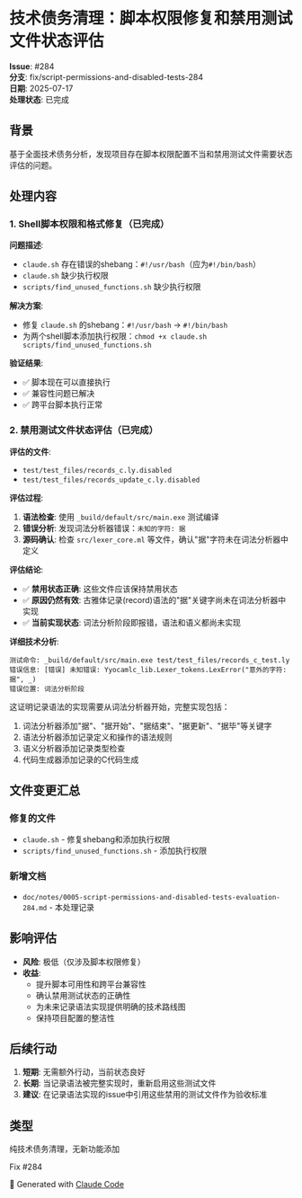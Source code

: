 # 技术债务清理：脚本权限修复和禁用测试文件状态评估

**Issue**: #284  
**分支**: fix/script-permissions-and-disabled-tests-284  
**日期**: 2025-07-17  
**处理状态**: 已完成  

## 背景

基于全面技术债务分析，发现项目存在脚本权限配置不当和禁用测试文件需要状态评估的问题。

## 处理内容

### 1. Shell脚本权限和格式修复（已完成）

**问题描述**:
- `claude.sh` 存在错误的shebang：`#!/usr/bash`（应为`#!/bin/bash`）
- `claude.sh` 缺少执行权限
- `scripts/find_unused_functions.sh` 缺少执行权限

**解决方案**:
- 修复 `claude.sh` 的shebang：`#!/usr/bash` → `#!/bin/bash`
- 为两个shell脚本添加执行权限：`chmod +x claude.sh scripts/find_unused_functions.sh`

**验证结果**:
- ✅ 脚本现在可以直接执行
- ✅ 兼容性问题已解决
- ✅ 跨平台脚本执行正常

### 2. 禁用测试文件状态评估（已完成）

**评估的文件**:
- `test/test_files/records_c.ly.disabled` 
- `test/test_files/records_update_c.ly.disabled`

**评估过程**:
1. **语法检查**: 使用 `_build/default/src/main.exe` 测试编译
2. **错误分析**: 发现词法分析器错误：`未知的字符: 据`
3. **源码确认**: 检查 `src/lexer_core.ml` 等文件，确认"据"字符未在词法分析器中定义

**评估结论**:
- ✅ **禁用状态正确**: 这些文件应该保持禁用状态
- ✅ **原因仍然有效**: 古雅体记录(record)语法的"据"关键字尚未在词法分析器中实现
- ✅ **当前实现状态**: 词法分析阶段即报错，语法和语义都尚未实现

**详细技术分析**:
```
测试命令: _build/default/src/main.exe test/test_files/records_c_test.ly
错误信息: [错误] 未知错误: Yyocamlc_lib.Lexer_tokens.LexError("意外的字符: 据", _)
错误位置: 词法分析阶段
```

这证明记录语法的实现需要从词法分析器开始，完整实现包括：
1. 词法分析器添加"据"、"据开始"、"据结束"、"据更新"、"据毕"等关键字
2. 语法分析器添加记录定义和操作的语法规则  
3. 语义分析器添加记录类型检查
4. 代码生成器添加记录的C代码生成

## 文件变更汇总

### 修复的文件
- `claude.sh` - 修复shebang和添加执行权限
- `scripts/find_unused_functions.sh` - 添加执行权限

### 新增文档
- `doc/notes/0005-script-permissions-and-disabled-tests-evaluation-284.md` - 本处理记录

## 影响评估

- **风险**: 极低（仅涉及脚本权限修复）
- **收益**: 
  - 提升脚本可用性和跨平台兼容性
  - 确认禁用测试状态的正确性
  - 为未来记录语法实现提供明确的技术路线图
  - 保持项目配置的整洁性

## 后续行动

1. **短期**: 无需额外行动，当前状态良好
2. **长期**: 当记录语法被完整实现时，重新启用这些测试文件
3. **建议**: 在记录语法实现的issue中引用这些禁用的测试文件作为验收标准

## 类型
纯技术债务清理，无新功能添加

Fix #284

🤖 Generated with [Claude Code](https://claude.ai/code)